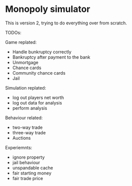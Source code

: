 # Monopoly simulator

This is version 2, trying to do everything over from scratch.

TODOs:

Game replated:
- Handle bunkruptcy correctly
- Bankruptcy after payment to the bank
- Unmortgage
- Chance cards
- Community chance cards
- Jail

Simulation replated:
- log out players net worth
- log out data for analysis
- perform analysis

Behaviour related:
- two-way trade
- three-way trade
- Auctions

Experiemnts:
- ignore property
- jail behaviour
- unspandable cache
- fair starting money
- fair trade price
